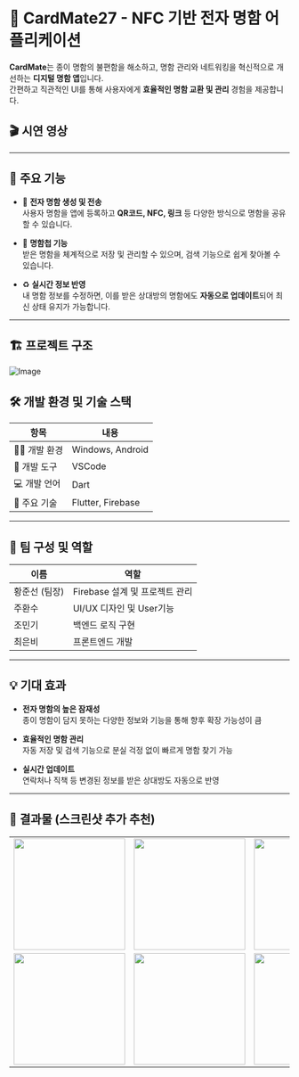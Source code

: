 # 📇 CardMate27 - NFC 기반 전자 명함 어플리케이션

**CardMate**는 종이 명함의 불편함을 해소하고, 명함 관리와 네트워킹을 혁신적으로 개선하는 **디지털 명함 앱**입니다.  
간편하고 직관적인 UI를 통해 사용자에게 **효율적인 명함 교환 및 관리** 경험을 제공합니다.
## 🎬 시연 영상

---

## 🔹 주요 기능

- 📲 **전자 명함 생성 및 전송**  
  사용자 명함을 앱에 등록하고 **QR코드, NFC, 링크** 등 다양한 방식으로 명함을 공유할 수 있습니다.

- 📂 **명함첩 기능**  
  받은 명함을 체계적으로 저장 및 관리할 수 있으며, 검색 기능으로 쉽게 찾아볼 수 있습니다.

- ♻️ **실시간 정보 반영**  
  내 명함 정보를 수정하면, 이를 받은 상대방의 명함에도 **자동으로 업데이트**되어 최신 상태 유지가 가능합니다.

---

## 🏗️ 프로젝트 구조
![Image](https://github.com/user-attachments/assets/67aae6f2-ec15-45c4-80e3-068ccf1c28b6)
## 🛠️ 개발 환경 및 기술 스택

| 항목 | 내용 |
|------|------|
| 👨‍💻 개발 환경 | Windows, Android |
| 🧰 개발 도구 | VSCode |
| 💻 개발 언어 | Dart |
| 🔧 주요 기술 | Flutter, Firebase |

---

## 👥 팀 구성 및 역할

| 이름 | 역할 |
|------|------|
| 황준선 (팀장) | Firebase 설계 및 프로젝트 관리 |
| 주환수 | UI/UX 디자인 및 User기능 |
| 조민기 | 백엔드 로직 구현 |
| 최은비 | 프론트엔드 개발|

---

## 💡 기대 효과

- **전자 명함의 높은 잠재성**  
  종이 명함이 담지 못하는 다양한 정보와 기능을 통해 향후 확장 가능성이 큼

- **효율적인 명함 관리**  
  자동 저장 및 검색 기능으로 분실 걱정 없이 빠르게 명함 찾기 가능

- **실시간 업데이트**  
  연락처나 직책 등 변경된 정보를 받은 상대방도 자동으로 반영

---

## 📸 결과물 (스크린샷 추가 추천)
<table align="center">
  <tr>
    <td><img src="https://github.com/user-attachments/assets/655f0a2a-55d9-4299-b65d-20e5881c3ed7" width="200"/></td>
    <td><img src="https://github.com/user-attachments/assets/e731bccc-6eaa-4241-b5a3-9264c1b68fec" width="200"/></td>
    <td><img src="https://github.com/user-attachments/assets/c1ecfce1-2ff8-4064-b484-e8dbdf772573" width="200"/></td>
    <td><img src="https://github.com/user-attachments/assets/06a2d498-8078-43dc-8da2-e8ceabcc9d1d" width="200"/></td>
    <td><img src="https://github.com/user-attachments/assets/3cb5e2a2-e8b0-46ca-87ec-f7b033c7b786" width="200"/></td>
  </tr>
  <tr>
    <td><img src="https://github.com/user-attachments/assets/5b529b7a-cfc5-4056-813b-1e5cedbfbcd3" width="200"/></td>
    <td><img src="https://github.com/user-attachments/assets/6d1e8da1-c6f7-4b78-b844-04b1d1de02b3" width="200"/></td>
    <td><img src="https://github.com/user-attachments/assets/7fb1933b-3d59-4ee7-89d4-f5bcc65e5f71" width="200"/></td>
    <td><img src="https://github.com/user-attachments/assets/4c776acf-a81f-4930-b166-ff0c19844fdc" width="200"/></td>
    <td><img src="https://github.com/user-attachments/assets/9f0d8d1a-bfb2-426e-b18e-902c1ad82894" width="200"/></td>
  </tr>
</table>


